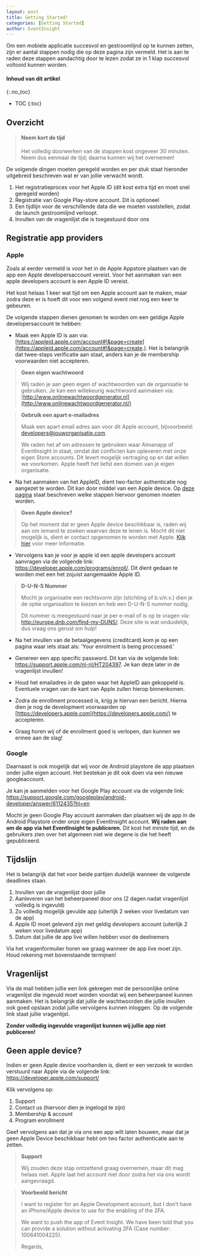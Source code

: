 ```yaml
---
layout: post
title: Getting Started!
categories: [Getting Started]
author: EventInsight
---
```


Om een mobiele applicatie succesvol en gestroomlijnd op te kunnen zetten, zijn er aantal stappen nodig die op deze pagina zijn vermeld. Het is aan te raden deze stappen aandachtig door te lezen zodat ze in 1 klap succesvol voltooid kunnen worden.

#### Inhoud van dit artikel
{:.no_toc}
* TOC
{:toc}
## Overzicht

> #### Neem kort de tijd
>
> Het volledig doorwerken van de stappen kost ongeveer 30 minuten. Neem dus eenmaal de tijd; daarna kunnen wij het overnemen!

De volgende dingen moeten geregeld worden en per stuk staat hieronder uitgebreid beschreven wat er van jollie verwacht wordt.

1. Het registratieproces voor het Apple ID (dit kost extra tijd en moet snel geregeld worden)
2. Registratie van Google Play-store account. Dit is optioneel
3. Een tijdlijn voor de verschillende data die we moeten vaststellen, zodat de launch gestroomlijnd verloopt.
4. Invullen van de vragenlijst die is toegestuurd door ons

## Registratie app providers

### Apple

 Zoals al eerder vermeld is voor het in de Apple Appstore plaatsen van de app een Apple developersaccount vereist. Voor het aanmaken van een apple developers account is een Apple ID vereist.

Het kost helaas 1 keer wat tijd om een Apple account aan te maken, maar zodra deze er is hoeft dit voor een volgend event niet nog een keer te gebeuren.

De volgende stappen dienen genomen te worden om een geldige Apple developersaccount te hebben:  

- Maak een Apple ID is aan via: [https://appleid.apple.com/account#!&page=create](https://appleid.apple.com/account#!&page=create.). Het is belangrijk dat twee-staps verificatie aan staat, anders kan je de membership voorwaarden niet accepteren. 

> **Geen eigen wachtwoord**
>
> Wij raden je aan geen eigen of wachtwoorden van de organisatie te gebruiken. Je kan een willekeurig wachtwoord aanmaken via: [http://www.onlinewachtwoordgenerator.nl](http://www.onlinewachtwoordgenerator.nl/)



> **Gebruik een apart e-mailadres**
>
> Maak een apart email adres aan voor dit Apple account, bijvoorbeeld: developers@jouworganisatie.com.
>
> We raden het af om adressen te gebruiken waar Almanapp of EventInsight in staat, omdat dat conflicten kan opleveren met onze eigen Store accounts. Dit levert mogelijk vertraging op en dat willen we voorkomen. Apple heeft het liefst een domein van je eigen organisatie.

- Na het aanmaken van het AppleID, dient two-factor authenticatie nog aangezet te worden. Dit kan door middel van een Apple device. Op [deze pagina](https://support.apple.com/nl-nl/HT204915) staat beschreven welke stappen hiervoor genomen moeten worden.

> **Geen Apple device?**
>
> Op het moment dat er geen Apple device beschikbaar is, raden wij aan om iemand te zoeken waarvan deze te lenen is. Mocht dit niet mogelijk is, dient er contact opgenomen te worden met Apple. [Klik hier](http://docs.eventinsight.io/start/#geendevice) voor meer informatie.

- Vervolgens kan je voor je apple id een apple developers account aanvragen via de volgende link: <https://developer.apple.com/programs/enroll/>. Dit dient gedaan te worden met een het zojuist aangemaakte Apple ID.

> **D-U-N-S Nummer**
>
> Mocht je organisatie een rechtsvorm zijn (stichting of b.v/n.v.) dien je de optie organisation te kiezen en heb een D-U-N-S nummer nodig.
>
> Dit nummer is meegestuurd naar je per e-mail of is op te vragen via: <http://europe.dnb.com/find-my-DUNS/>. Deze site is wat onduidelijk, dus vraag ons gerust om hulp!

- Na het invullen van de betaalgegevens (creditcard) kom je op een pagina waar iets staat als: 'Your enrolment is being proccessed.'

- Genereer een app specific password. Dit kan via de volgende link: <https://support.apple.com/nl-nl/HT204397>. Je kan deze later in de vragenlijst invullen!

- Houd het emailadres in de gaten waar het AppleID aan gekoppeld is. Eventuele vragen van de kant van Apple zullen hierop binnenkomen.

- Zodra de enrollment processed is, krijg je hiervan een bericht. Hierna dien je nog de development voorwaarden op [https://developers.apple.com](https://developers.apple.com/) te accepteren.

- Graag horen wij of de enrollment goed is verlopen, dan kunnen we ermee aan de slag!

### Google

Daarnaast is ook mogelijk dat wij voor de Android playstore de app plaatsen onder jullie eigen account. Het bestekan je dit ook doen via een nieuwe googleaccount. 

Je kan je aanmelden voor het Google Play account via de volgende link: <https://support.google.com/googleplay/android-developer/answer/6112435?hl=en> 

Mocht je geen Google Play account aanmaken dan plaatsen wij de app in de Android Playstore onder onze eigen EventInsight account. **Wij raden aan om de app via het EventInsight te publiceren.** Dit kost het minste tijd, en de gebruikers zien over het algemeen niet wie degene is die het heeft gepubliceerd.  

## Tijdslijn

Het is belangrijk dat het voor beide partijen duidelijk wanneer de volgende deadlines staan.

1. Invullen van de vragenlijst door jullie
2. Aanleveren van het beheerpaneel door ons (2 dagen nadat vragenlijst volledig is ingevuld)
3. Zo volledig mogelijk gevulde app (uiterlijk 2 weken voor livedatum van de app)
4. Apple ID moet geleverd zijn met geldig developers account (uiterlijk 2 weken voor livedatum app)
5. Datum dat jullie de app live willen hebben voor de deelnemers

Via het vragenformulier horen we graag wanneer de app live moet zijn. Houd rekening met bovenstaande termijnen!

## Vragenlijst

Via de mail hebben jullie een link gekregen met de persoonlijke online vragenlijst die ingevuld moet worden voordat wij een beheerpaneel kunnen aanmaken. Het is belangrijk dat jullie de wachtwoorden die jullie invullen ook goed opslaan zodat jullie vervolgens kunnen inloggen. Op de volgende link staat jullie vragenlijst. 

**Zonder volledig ingevulde vragenlijst kunnen wij jullie app niet publiceren!**



## Geen apple device?

Indien er geen Apple device voorhanden is, dient er een verzoek te worden verstuurd naar Apple via de volgende link: <https://developer.apple.com/support/>

Klik vervolgens op:

1. Support
2. Contact us (hiervoor dien je ingelogd te zijn)
3. Membership & account
4. Program enrollment

Geef vervolgens aan dat je via ons een app wilt laten bouwen, maar dat je geen Apple Device beschikbaar hebt om two factor authenticatie aan te zetten. 

> **Support**
>
> Wij zouden deze stap ontzettend graag overnemen, maar dit mag helaas niet. Apple laat het account niet door zodra het via ons wordt aangevraagd.

> **Voorbeeld bericht**
>
> I want to register for an Apple Development account, but I don’t have an iPhone/Apple device to use for the enabling of the 2FA. 
>
> We want to push the app of Event Insight. We have been told that you can provide a solution without activating 2FA (Case number: 100641004225). 
>
> Regards,

